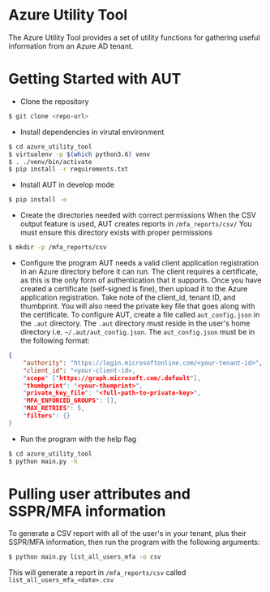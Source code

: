 # Azure Utility Tool

The Azure Utility Tool provides a set of utility functions for gathering
useful information from an Azure AD tenant.

# Getting Started with AUT

* Clone the repository
```sh
$ git clone <repo-url>
```
* Install dependencies in virutal environment
```sh
$ cd azure_utility_tool
$ virtualenv -p $(which python3.6) venv
$ . ./venv/bin/activate
$ pip install -r requirements.txt
```
* Install AUT in develop mode
```sh
$ pip install -e
```
* Create the directories needed with correct permissions
When the CSV output feature is used, AUT creates reports in `/mfa_reports/csv/`
You must ensure this directory exists with proper permissions
```sh
$ mkdir -p /mfa_reports/csv
```
* Configure the program
AUT needs a valid client application registration in an Azure directory before it can run.
The client requires a certificate, as this is the only form of authentication that it supports.
Once you have created a certificate (self-signed is fine), then upload it to the Azure application
registration. Take note of the client_id, tenant ID, and thumbprint. You will also need the private
key file that goes along with the certificate.
To configure AUT, create a file called `aut_config.json` in the `.aut` directory. The `.aut`
directory must reside in the user's home directory i.e. `~/.aut/aut_config.json`.
The `aut_config.json` must be in the following format:
```json
{
	"authority": "https://login.microsoftonline.com/<your-tenant-id>",
	"client_id": "<your-client-id>,
	"scope" ["https://graph.microsoft.com/.default"],
	"thumbprint": "<your-thumprint>",
	"private_key_file": "<full-path-to-private-key>",
	"MFA_ENFORCED_GROUPS": [],
	"MAX_RETRIES": 5,
	"filters": {}
}
```
* Run the program with the help flag
```sh
$ cd azure_utility_tool
$ python main.py -h
```

# Pulling user attributes and SSPR/MFA information
To generate a CSV report with all of the user's in your tenant, plus their SSPR/MFA information,
then run the program with the following arguments:
```sh
$ python main.py list_all_users_mfa -o csv
```
This will generate a report in `/mfa_reports/csv` called `list_all_users_mfa_<date>.csv`
